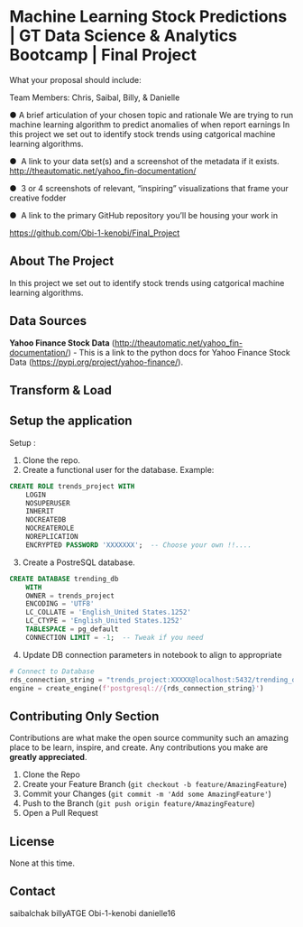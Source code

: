 # Machine Learning Stock Predictions | GT Data Science & Analytics Bootcamp | Final Project


What your proposal should include:

Team Members: Chris, Saibal, Billy, & Danielle 

● A brief articulation of your chosen topic and rationale
    We are trying to run machine learning algorithm to predict anomalies of when report earnings
    In this project we set out to identify stock trends using catgorical machine learning algorithms. 
     
●  A link to your data set(s) and a screenshot of the metadata if it exists.
    http://theautomatic.net/yahoo_fin-documentation/

●  3 or 4 screenshots of relevant, “inspiring” visualizations that frame your creative fodder

●  A link to the primary GitHub repository you’ll be housing your work in

https://github.com/Obi-1-kenobi/Final_Project

## About The Project

In this project we set out to identify stock trends using catgorical machine learning algorithms.  


## Data Sources

**Yahoo Finance Stock Data** (http://theautomatic.net/yahoo_fin-documentation/)
    - This is a link to the python docs for Yahoo Finance Stock Data (https://pypi.org/project/yahoo-finance/).


## Transform & Load

<!-- Need to Update this Section!! -->
## Setup the application

Setup :

1. Clone the repo.
2. Create a functional user for the database.
Example:

``` sql
CREATE ROLE trends_project WITH
    LOGIN
    NOSUPERUSER
    INHERIT
    NOCREATEDB
    NOCREATEROLE
    NOREPLICATION
    ENCRYPTED PASSWORD 'XXXXXXX';  -- Choose your own !!....
```

3. Create a PostreSQL database.

``` sql
CREATE DATABASE trending_db
    WITH 
    OWNER = trends_project
    ENCODING = 'UTF8'
    LC_COLLATE = 'English_United States.1252'
    LC_CTYPE = 'English_United States.1252'
    TABLESPACE = pg_default
    CONNECTION LIMIT = -1;  -- Tweak if you need
```

4. Update DB connection parameters in notebook to align to appropriate 

``` python
# Connect to Database 
rds_connection_string = "trends_project:XXXXX@localhost:5432/trending_db"
engine = create_engine(f'postgresql://{rds_connection_string}')
```

<!-- CONTRIBUTING -->
## Contributing Only Section

Contributions are what make the open source community such an amazing place to be learn, inspire, and create. Any contributions you make are **greatly appreciated**.

1. Clone the Repo
2. Create your Feature Branch (`git checkout -b feature/AmazingFeature`)
3. Commit your Changes (`git commit -m 'Add some AmazingFeature'`)
4. Push to the Branch (`git push origin feature/AmazingFeature`)
5. Open a Pull Request


<!-- LICENSE -->
## License

None at this time.


<!-- CONTACT -->
## Contact

saibalchak
billyATGE
Obi-1-kenobi
danielle16
